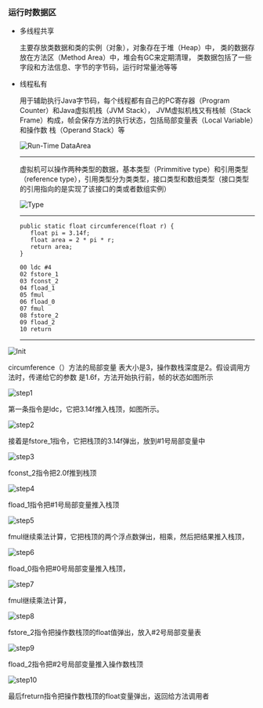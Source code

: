 ### 运行时数据区
- 多线程共享

    主要存放类数据和类的实例（对象），对象存在于堆（Heap）中，
    类的数据存放在方法区（Method Area）中，堆会有GC来定期清理，
    类数据包括了一些字段和方法信息、字节的字节码，运行时常量池等等
     
- 线程私有

    用于辅助执行Java字节码，每个线程都有自己的PC寄存器（Program Counter）和Java虚拟机栈（JVM Stack），
    JVM虚拟机栈又有栈帧（Stack Frame）构成，帧会保存方法的执行状态，包括局部变量表（Local Variable）和操作数
    栈（Operand Stack）等
    
    ![Run-Time DataArea](images/fram.jpg "运行时数据区")
    
    -----
    虚拟机可以操作两种类型的数据，基本类型（Primmitive type）和引用类型
    （reference type），引用类型分为类类型，接口类型和数组类型（接口类型的引用指向的是实现了该接口的类或者数组实例）
    
     ![Type](images/type.jpg "数据对应关系")
     
     -----
     
     ```
     public static float circumference(float r) {
        float pi = 3.14f;
        float area = 2 * pi * r;
        return area;
     }
     ```
     
     ```
     00 ldc #4
     02 fstore_1
     03 fconst_2
     04 fload_1
     05 fmul
     06 fload_0
     07 fmul
     08 fstore_2
     09 fload_2
     10 return
     ```
     ------
     
![Init](images/init.jpg "帧的初始状态")

circumference（）方法的局部变量
表大小是3，操作数栈深度是2。假设调用方法时，传递给它的参数
是1.6f，方法开始执行前，帧的状态如图所示

![step1](images/step1.jpg "第一步")

第一条指令是ldc，它把3.14f推入栈顶，如图所示。

![step2](images/step2.jpg "第二步")

接着是fstore_1指令，它把栈顶的3.14f弹出，放到#1号局部变量中

![step3](images/step3.jpg "第三步")
  
fconst_2指令把2.0f推到栈顶

![step4](images/step4.jpg "第四步")

fload_1指令把#1号局部变量推入栈顶

![step5](images/step5.jpg "第五步")

fmul继续乘法计算，它把栈顶的两个浮点数弹出，相乘，然后把结果推入栈顶，

![step6](images/step6.jpg "第六步")

fload_0指令把#0号局部变量推入栈顶，

![step7](images/step7.jpg "第七步")

fmul继续乘法计算，

![step8](images/step8.jpg "第八步")

fstore_2指令把操作数栈顶的float值弹出，放入#2号局部变量表

![step9](images/step9.jpg "第九步")

fload_2指令把#2号局部变量推入操作数栈顶

![step10](images/step10.jpg "第十步")

最后freturn指令把操作数栈顶的float变量弹出，返回给方法调用者
